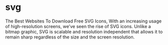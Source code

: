# svg
The Best Websites To Download Free SVG Icons, With an increasing usage of high-resolution screens, we’ve seen the rise of SVG icons. Unlike a bitmap graphic, SVG is scalable and resolution independent that allows it to remain sharp regardless of the size and the screen resolution.
